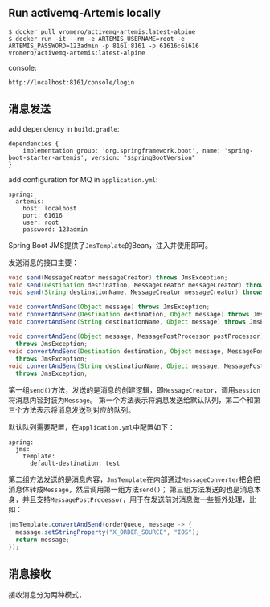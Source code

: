 ## Run activemq-Artemis locally

    $ docker pull vromero/activemq-artemis:latest-alpine
    $ docker run -it --rm -e ARTEMIS_USERNAME=root -e ARTEMIS_PASSWORD=123admin -p 8161:8161 -p 61616:61616 vromero/activemq-artemis:latest-alpine
  
console:

    http://localhost:8161/console/login
    
## 消息发送

add dependency in `build.gradle`:

    dependencies {
        implementation group: 'org.springframework.boot', name: 'spring-boot-starter-artemis', version: "$springBootVersion"
    }
    
add configuration for MQ in `application.yml`:

    spring:
      artemis:
        host: localhost
        port: 61616
        user: root
        password: 123admin

Spring Boot JMS提供了`JmsTemplate`的Bean，注入并使用即可。

发送消息的接口主要：

```java
void send(MessageCreator messageCreator) throws JmsException;
void send(Destination destination, MessageCreator messageCreator) throws JmsException;
void send(String destinationName, MessageCreator messageCreator) throws JmsException;

void convertAndSend(Object message) throws JmsException;
void convertAndSend(Destination destination, Object message) throws JmsException;
void convertAndSend(String destinationName, Object message) throws JmsException;

void convertAndSend(Object message, MessagePostProcessor postProcessor)
  throws JmsException;
void convertAndSend(Destination destination, Object message, MessagePostProcessor postProcessor)
  throws JmsException;
void convertAndSend(String destinationName, Object message, MessagePostProcessor postProcessor)
  throws JmsException;

```

第一组`send()`方法，发送的是消息的创建逻辑，即`MessageCreator`，调用`session`将消息内容封装为`Message`。
第一个方法表示将消息发送给默认队列，第二个和第三个方法表示将消息发送到对应的队列。

默认队列需要配置，在`application.yml`中配置如下：

    spring:
      jms:
        template:
          default-destination: test

第二组方法发送的是消息内容，`JmsTemplate`在内部通过`MessageConverter`把会把消息体转成`Message`，然后调用第一组方法`send()`；
第三组方法发送的也是消息本身，并且支持`MessagePostProcessor`，用于在发送前对消息做一些额外处理，比如：

```java
jmsTemplate.convertAndSend(orderQueue, message -> {
  message.setStringProperty("X_ORDER_SOURCE", "IOS");
  return message;
});
```

## 消息接收

接收消息分为两种模式，




    

  
